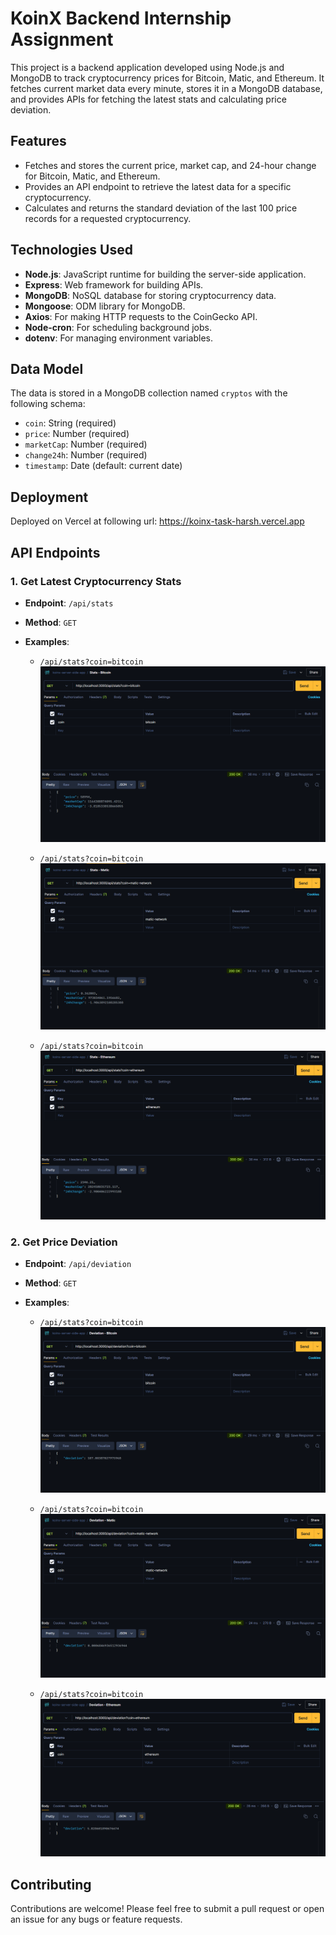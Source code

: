 # KoinX Backend Internship Assignment

This project is a backend application developed using Node.js and MongoDB to track cryptocurrency prices for Bitcoin, Matic, and Ethereum. It fetches current market data every minute, stores it in a MongoDB database, and provides APIs for fetching the latest stats and calculating price deviation.

## Features

-   Fetches and stores the current price, market cap, and 24-hour change for Bitcoin, Matic, and Ethereum.
-   Provides an API endpoint to retrieve the latest data for a specific cryptocurrency.
-   Calculates and returns the standard deviation of the last 100 price records for a requested cryptocurrency.

## Technologies Used

-   **Node.js**: JavaScript runtime for building the server-side application.
-   **Express**: Web framework for building APIs.
-   **MongoDB**: NoSQL database for storing cryptocurrency data.
-   **Mongoose**: ODM library for MongoDB.
-   **Axios**: For making HTTP requests to the CoinGecko API.
-   **Node-cron**: For scheduling background jobs.
-   **dotenv**: For managing environment variables.

## Data Model

The data is stored in a MongoDB collection named `cryptos` with the following schema:

-   `coin`: String (required)
-   `price`: Number (required)
-   `marketCap`: Number (required)
-   `change24h`: Number (required)
-   `timestamp`: Date (default: current date)

## Deployment

Deployed on Vercel at following url: https://koinx-task-harsh.vercel.app

## API Endpoints

### 1. Get Latest Cryptocurrency Stats

-   **Endpoint**: `/api/stats`
-   **Method**: `GET`
-   **Examples**:

    -   `/api/stats?coin=bitcoin`
        ![alt text](public/api-tutorial/stats-bitcoin.png)

    -   `/api/stats?coin=bitcoin`
        ![alt text](public/api-tutorial/stats-matic.png)

    -   `/api/stats?coin=bitcoin`
        ![alt text](public/api-tutorial/stats-ethereum.png)

### 2. Get Price Deviation

-   **Endpoint**: `/api/deviation`
-   **Method**: `GET`
-   **Examples**:

    -   `/api/stats?coin=bitcoin`
        ![alt text](public/api-tutorial/deviation-bitcoin.png)

    -   `/api/stats?coin=bitcoin`
        ![alt text](public/api-tutorial/deviation-matic.png)

    -   `/api/stats?coin=bitcoin`
        ![alt text](public/api-tutorial/deviation-ethereum.png)

## Contributing

Contributions are welcome! Please feel free to submit a pull request or open an issue for any bugs or feature requests.

